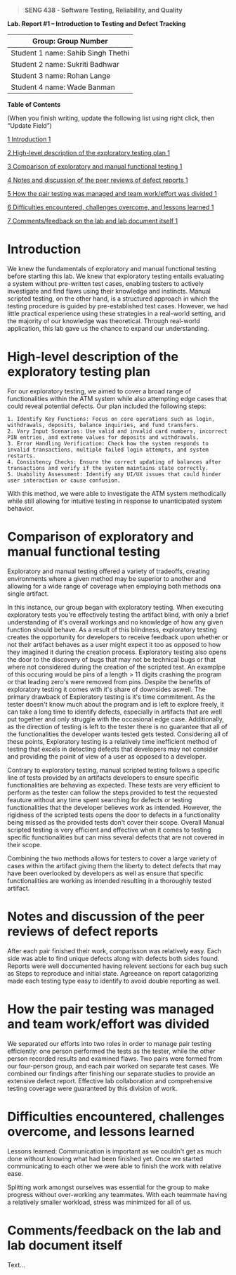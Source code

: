 >   **SENG 438 - Software Testing, Reliability, and Quality**

**Lab. Report \#1 – Introduction to Testing and Defect Tracking**

| Group: Group Number      |
|-----------------|
| Student 1 name: Sahib Singh Thethi |   
| Student 2 name: Sukriti Badhwar |   
| Student 3 name: Rohan Lange |   
| Student 4 name: Wade Banman |   


**Table of Contents**

(When you finish writing, update the following list using right click, then
“Update Field”)

[1 Introduction	1](#_Toc439194677)

[2 High-level description of the exploratory testing plan	1](#_Toc439194678)

[3 Comparison of exploratory and manual functional testing	1](#_Toc439194679)

[4 Notes and discussion of the peer reviews of defect reports	1](#_Toc439194680)

[5 How the pair testing was managed and team work/effort was
divided	1](#_Toc439194681)

[6 Difficulties encountered, challenges overcome, and lessons
learned	1](#_Toc439194682)

[7 Comments/feedback on the lab and lab document itself	1](#_Toc439194683)

# Introduction

We knew the fundamentals of exploratory and manual functional testing before starting this lab. We knew that exploratory testing entails evaluating a system without pre-written test cases, enabling testers to actively investigate and find flaws using their knowledge and instincts. Manual scripted testing, on the other hand, is a structured approach in which the testing procedure is guided by pre-established test cases. However, we had little practical experience using these strategies in a real-world setting, and the majority of our knowledge was theoretical. Through real-world application, this lab gave us the chance to expand our understanding.

# High-level description of the exploratory testing plan

For our exploratory testing, we aimed to cover a broad range of functionalities within the ATM system while also attempting edge cases that could reveal potential defects. Our plan included the following steps:

    1. Identify Key Functions: Focus on core operations such as login, withdrawals, deposits, balance inquiries, and fund transfers.
    2. Vary Input Scenarios: Use valid and invalid card numbers, incorrect PIN entries, and extreme values for deposits and withdrawals.
    3. Error Handling Verification: Check how the system responds to invalid transactions, multiple failed login attempts, and system restarts.
    4. Consistency Checks: Ensure the correct updating of balances after transactions and verify if the system maintains state correctly.
    5. Usability Assessment: Identify any UI/UX issues that could hinder user interaction or cause confusion.

With this method, we were able to investigate the ATM system methodically while still allowing for intuitive testing in response to unanticipated system behavior.

# Comparison of exploratory and manual functional testing

Exploratory and manual testing offered a variety of tradeoffs, creating environments where a given method may be superior to another and allowing for a wide range of coverage when employing both methods ona single artifact. 

In this instance, our group began with exploratory testing. When executing exploratory tests you're effectively testing the artifact blind, with only a brief understanding of it's overall workings and no knowledge of how any given function should behave. As a result of this blindness, exploratory testing creates the opportunity for developers to receive feedback upon whether or not their artifact behaves as a user might expect it too as opposed to how they imagined it during the creation process. Exploratory testing also opens the door to the discovery of bugs that may not be technical bugs or that where not considered during the creation of the scripted test. An examplpe of this occuring would be pins of a length > 11 digits crashing the program or that leading zero's were removed from pins. Despite the benefits of exploratory testing it comes with it's share of downsides aswell. The primary drawback of Exploratory testing is it's time commitment. As the tester doesn't know much about the program and is left to explore freely, it can take a long time to identify defects, especially in artifacts that are well put together and only struggle with the occasional edge case. Additionally, as the direction of testing is left to the tester there is no guarantee that all of the functionalities the developer wants tested gets tested. Considering all of these points, Exploratory testing is a relatively time inefficient method of testing that excels in detecting defects that developers may not consider and providing the poinit of view of a user as opposed to a developer.

Contrary to exploratory testing, manual scripted testing follows a specific line of tests provided by an artifacts developers to ensure specific functionalities are behaving as expected. These tests are very efficient to perform as the tester can follow the steps provided to test the requested feauture without any time spent searching for defects or testing functionalities that the developer believes work as intended. However, the rigidness of the scripted tests opens the door to defects in a functionality being missed as the provided tests don't cover their scope. Overall Manual scripted testing is very efficient and effective when it comes to testing specific functionalities but can miss several defects that are not covered in their scope. 

Combining the two methods allows for testers to cover a large variety of cases within the artifact giving them the liberty to detect defects that may have been overlooked by developers as well as ensure that specific functionalities are working as intended resulting in a thoroughly tested artifact.

# Notes and discussion of the peer reviews of defect reports

After each pair finished their work, comparisson was relatively easy. Each side was able to find unique defects along with defects both sides found. Reports were well doccumented having relevent sections for each bug such as Steps to reproduce and initial state. Agreeance on report catagorizing made each testing type easy to identify to avoid double reporting as well.

# How the pair testing was managed and team work/effort was divided 

We separated our efforts into two roles in order to manage pair testing efficiently: one person performed the tests as the tester, while the other person recorded results and examined flaws. Two pairs were formed from our four-person group, and each pair worked on separate test cases. We combined our findings after finishing our separate studies to provide an extensive defect report. Effective lab collaboration and comprehensive testing coverage were guaranteed by this division of work.

# Difficulties encountered, challenges overcome, and lessons learned


Lessons learned:
Communication is important as we couldn't get as much done without knowing what had been finished yet. Once we started communicating to each other we were able to finish the work with relative ease.

Splitting work amongst ourselves was essential for the group to make progress without over-working any teammates. With each teammate having a relatively smaller workload, stress was minimized for all of us.

# Comments/feedback on the lab and lab document itself

Text…
